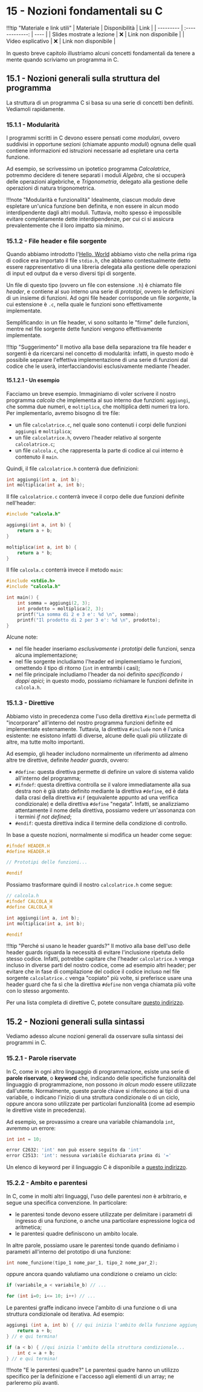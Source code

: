 # 15 - Nozioni fondamentali su C

!!!tip "Materiale e link utili"
    | Materiale | Disponibilità | Link |
    | --------- | :-------------: | ---- |
    | Slides mostrate a lezione | :x: | Link non disponibile |
    | Video esplicativo | :x: | Link non disponibile |

In questo breve capitolo illustriamo alcuni concetti fondamentali da tenere a mente quando scriviamo un programma in C.

## 15.1 - Nozioni generali sulla struttura del programma

La struttura di un programma C si basa su una serie di concetti ben definiti. Vediamoli rapidamente.

### 15.1.1 - Modularità

I programmi scritti in C devono essere pensati come *modulari*, ovvero suddivisi in opportune sezioni (chiamate appunto *moduli*) ognuna delle quali contiene informazioni ed istruzioni necessarie ad espletare una certa funzione.

Ad esempio, se scrivessimo un ipotetico programma *Calcolatrice*, potremmo decidere di tenere separati i moduli *Algebra*, che si occuperà delle operazioni algebriche, e *Trigonometria*, delegato alla gestione delle operazioni di natura trigonometrica.

!!!note "Modularità e funzionalità"
    Idealmente, ciascun modulo deve espletare un'unica funzione ben definita, e non essere in alcun modo interdipendente dagli altri moduli. Tuttavia, molto spesso è impossibile evitare completamente dette interdipendenze, per cui ci si assicura prevalentemente che il loro impatto sia minimo.

### 15.1.2 - File header e file sorgente

Quando abbiamo introdotto l'[Hello, World](../14_intro/lecture.md) abbiamo visto che nella prima riga di codice era importato il file `stdio.h`, che abbiamo contestualmente detto essere rappresentativo di una libreria delegata alla gestione delle operazioni di input ed output da e verso diversi tipi di sorgente.

Un file di questo tipo (ovvero un file con estensione `.h`) è chiamato file *header*, e contiene al suo interno una serie di *prototipi*, ovvero le definizioni di un insieme di funzioni. Ad ogni file header corrisponde un file *sorgente*, la cui estensione è `.c`, nella quale le funzioni sono effettivamente implementate.

Semplificando: in un file header, vi sono soltanto le "firme" delle funzioni, mentre nel file sorgente dette funzioni vengono effettivamente implementate.

!!!tip "Suggerimento"
    Il motivo alla base della separazione tra file header e sorgenti è da ricercarsi nel concetto di modularità: infatti, in questo modo è possibile separare l'effettiva implementazione di una serie di funzioni dal codice che le userà, interfacciandovisi esclusivamente mediante l'header.

#### 15.1.2.1 - Un esempio

Facciamo un breve esempio. Immaginiamo di voler scrivere il nostro programma *calcola* che implementa al suo interno due funzioni: `aggiungi`, che somma due numeri, e `moltiplica`, che moltiplica detti numeri tra loro. Per implementarlo, avremo bisogno di tre file:

* un file `calcolatrice.c`, nel quale sono contenuti i corpi delle funzioni `aggiungi` e `moltiplica`;
* un file `calcolatrice.h`, ovvero l'header relativo al sorgente `calcolatrice.c`;
* un file `calcola.c`, che rappresenta la parte di codice al cui interno è contenuto il `main`.

Quindi, il file `calcolatrice.h` conterrà due definizioni:

```c
int aggiungi(int a, int b);
int moltiplica(int a, int b);
```

Il file `calcolatrice.c` conterrà invece il corpo delle due funzioni definite nell'header:

```c
#include "calcola.h"

aggiungi(int a, int b) {
    return a + b;
}

moltiplica(int a, int b) {
    return a * b;
}
```

Il file `calcola.c` conterrà invece il metodo `main`:

```c
#include <stdio.h>
#include "calcola.h"

int main() {
    int somma = aggiungi(2, 3);
    int prodotto = moltiplica(2, 3);
    printf("La somma di 2 e 3 e': %d \n", somma);
    printf("Il prodotto di 2 per 3 e': %d \n", prodotto);
}
```

Alcune note:

* nel file header inseriamo *esclusivamente* i *prototipi* delle funzioni, senza alcuna implementazione;
* nel file sorgente includiamo l'header ed implementiamo le funzioni, omettendo il tipo di ritorno (`int` in entrambi i casi);
* nel file principale includiamo l'header da noi definito *specificando i doppi apici*; in questo modo, possiamo richiamare le funzioni definite in `calcola.h`.

### 15.1.3 - Direttive

Abbiamo visto in precedenza come l'uso della direttiva `#include` permetta di "incorporare" all'interno del nostro programma funzioni definite ed implementate esternamente. Tuttavia, la direttiva `#include` non è l'unica esistente: ne esistono infatti di diverse, alcune delle quali più utilizzate di altre, ma tutte molto importanti.

Ad esempio, gli header includono normalmente un riferimento ad almeno altre tre direttive, definite *header guards*, ovvero:

* `#define`: questa direttiva permette di definire un valore di sistema valido all'interno del programma;
* `#ifndef`: questa direttiva controlla se il valore immediatamente alla sua destra non è già stato definito mediante la direttiva `#define`, ed è data dalla crasi della direttiva `#if` (equivalente appunto ad una verifica condizionale) e della direttiva `#define` "negata". Infatti, se analizziamo attentamente il nome della direttiva, possiamo vedere un'assonanza con i termini *if not defined*;
* `#endif`: questa direttiva indica il termine della condizione di controllo.

In base a queste nozioni, normalmente si modifica un header come segue:

```c
#ifndef HEADER.H
#define HEADER.H

// Prototipi delle funzioni...

#endif
```

Possiamo trasformare quindi il nostro `calcolatrice.h` come segue:

```c
// calcola.h
#ifndef CALCOLA_H
#define CALCOLA_H

int aggiungi(int a, int b);
int moltiplica(int a, int b);

#endif
```

!!!tip "Perché si usano le header guards?"
    Il motivo alla base dell'uso delle header guards riguarda la necessità di evitare l'inclusione ripetuta dello stesso codice. Infatti, potrebbe capitare che l'header `calcolatrice.h` venga incluso in diverse parti del nostro codice, come ad esempio altri header; per evitare che in fase di compilazione del codice il codice incluso nel file sorgente `calcolatrice.c` venga "copiato" più volte, si preferisce usare una header guard che fa sì che la direttiva `#define` non venga chiamata più volte con lo stesso argomento.

Per una lista completa di direttive C, potete consultare [questo indirizzo](https://en.wikibooks.org/wiki/C_Programming/Preprocessor_directives_and_macros).

## 15.2 - Nozioni generali sulla sintassi

Vediamo adesso alcune nozioni generali da osservare sulla sintassi dei programmi in C.

### 15.2.1 - Parole riservate

In C, come in ogni altro linguaggio di programmazione, esiste una serie di **parole riservate**, o **keyword** che, indicando delle specifiche funzionalità del linguaggio di programmazione, non possono *in alcun modo* essere utilizzate dall'utente. Normalmente, queste parole chiave si riferiscono ai tipi di una variabile, o indicano l'inizio di una struttura condizionale o di un ciclo, oppure ancora sono utilizzate per particolari funzionalità (come ad esempio le direttive viste in precedenza).

Ad esempio, se provassimo a creare una variabile chiamandola `int`, avremmo un errore:

```c
int int = 10;
```

```bash
error C2632: 'int' non può essere seguito da 'int'
error C2513: 'int': nessuna variabile dichiarata prima di '='
```

Un elenco di keyword per il linguaggio C è disponibile a [questo indirizzo](https://www.ibm.com/docs/en/developer-for-zos/14.2.0?topic=programs-c-reserved-keywords).

### 15.2.2 - Ambito e parentesi

In C, come in molti altri linguaggi, l'uso delle parentesi *non* è arbitrario, e segue una specifica convenzione. In particolare:

* le parentesi tonde devono essere utilizzate per delimitare i parametri di ingresso di una funzione, o anche una particolare espressione logica od aritmetica;
* le parentesi quadre definiscono un ambito locale.

In altre parole, possiamo usare le parentesi tonde quando definiamo i parametri all'interno del prototipo di una funzione:

```c
int nome_funzione(tipo_1 nome_par_1, tipo_2 nome_par_2);
```

oppure ancora quando valutiamo una condizione o creiamo un ciclo:

```c
if (variabile_a < variabile_b) // ... 
```

```c
for (int i=0; i<= 10; i++) // ...
```

Le parentesi graffe indicano invece l'ambito di una funzione o di una struttura condizionale od iterativa. Ad esempio:

```c
aggiungi (int a, int b) { // qui inizia l'ambito della funzione aggiungi...
    return a + b;
} // e qui termina!

if (a < b) { //qui inizia l'ambito della struttura condizionale...
    int c = a + b;
} // e qui termina!
```

!!!note "E le parentesi quadre?"
    Le parentesi quadre hanno un utilizzo specifico per la definizione e l'accesso agli elementi di un array; ne parleremo più avanti.
